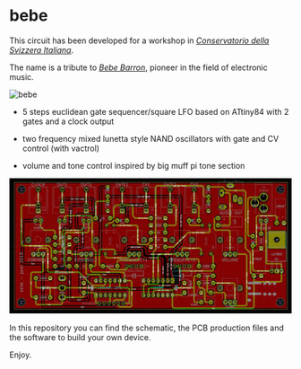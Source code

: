 # bebe

This circuit has been developed for a workshop in *[Conservatorio della Svizzera Italiana](https://www.conservatorio.ch/it)*.    

The name is a tribute to *[Bebe Barron](https://en.wikipedia.org/wiki/Bebe_and_Louis_Barron)*, pioneer in the field of electronic music.


![bebe](Images/bebe.png)


- 5 steps euclidean gate sequencer/square LFO based on ATtiny84 with 2 gates and a clock output  

- two frequency mixed lunetta style NAND oscillators with gate and CV control (with vactrol)

- volume and tone control inspired by big muff pi tone section


![bebe_pcb](Images/bebe_pcb.png)



In this repository you can find the schematic, the PCB production files and the software to build your own device.


Enjoy.
